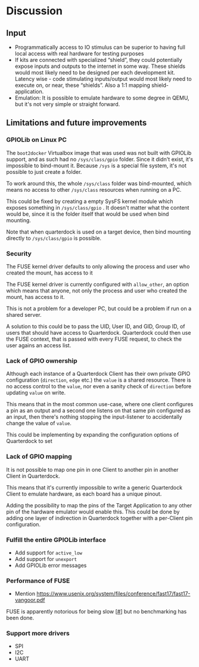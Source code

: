 # Discussion

## Input

- Programmatically access to IO stimulus can be superior to having full local access with real hardware for testing purposes
- If kits are connected with specialized “shield”, they could potentially expose inputs and outputs to the internet in some way. These shields would most likely need to be designed per each development kit. Latency wise - code stimulating inputs/output would most likely need to execute on, or near, these “shields”. Also a 1:1 mapping shield-application.
- Emulation: It is possible to emulate hardware to some degree in QEMU, but it's not very simple or straight forward.

## Limitations and future improvements

### GPIOLib on Linux PC
The `boot2docker` Virtualbox image that was used was not built with GPIOLib support, and as such had no `/sys/class/gpio` folder. Since it didn't exist, it's impossible to bind-mount it. Because `/sys` is a special file system, it's not possible to just create a folder.

To work around this, the whole `/sys/class` folder was bind-mounted, which means no access to other `/sys/class` resources when running on a PC. 

This could be fixed by creating a empty SysFS kernel module which exposes something in `/sys/class/gpio` . It doesn't matter what the content would be, since it is the folder itself that would be used when bind mounting.

Note that when quarterdock is used on a target device, then bind mounting directly to `/sys/class/gpio` is possible.

### Security
The FUSE kernel driver defaults to only allowing the process and user who created the mount, has access to it

The FUSE kernel driver is currently configured with `allow_other`, an option which means that anyone, not only the process and user who created the mount, has access to it.

This is not a problem for a developer PC, but could be a problem if run on a shared server.

A solution to this could be to pass the UID, User ID, and GID, Group ID, of users that should have access to Quarterdock. Quarterdock could then use the FUSE context, that is passed with every FUSE request, to check the user agains an access list.

### Lack of GPIO ownership
Although each instance of a Quarterdock Client has their own private GPIO configuration (`direction`, `edge` etc.) the `value` is a shared resource. There is no access control to the `value`, nor even a sanity check of `direction` before updating `value` on write.

This means that in the most common use-case, where one client configures a pin as an output and a second one listens on that same pin configured as an input, then there's nothing stopping the input-listener to accidentally change the value of `value`.

This could be implementing by expanding the configuration options of Quarterdock to set

### Lack of GPIO mapping
It is not possible to map one pin in one Client to another pin in another Client in Quarterdock.

This means that it's currently impossible to write a generic Quarterdock Client to emulate hardware, as each board has a unique pinout.

Adding the possibility to map the pins of the Target Application to any other pin of the hardware emulator would enable this. This could be done by adding one layer of indirection in Quarterdock together with a per-Client pin configuration.

### Fulfill the entire GPIOLib interface
- Add support for `active_low`
- Add support for `unexport`
- Add GPIOLib error messages

### Performance of FUSE

- Mention https://www.usenix.org/system/files/conference/fast17/fast17-vangoor.pdf

FUSE is apparently notorious for being slow [[#](?)] but no benchmarking has been done.

### Support more drivers
- SPI
- I2C
- UART